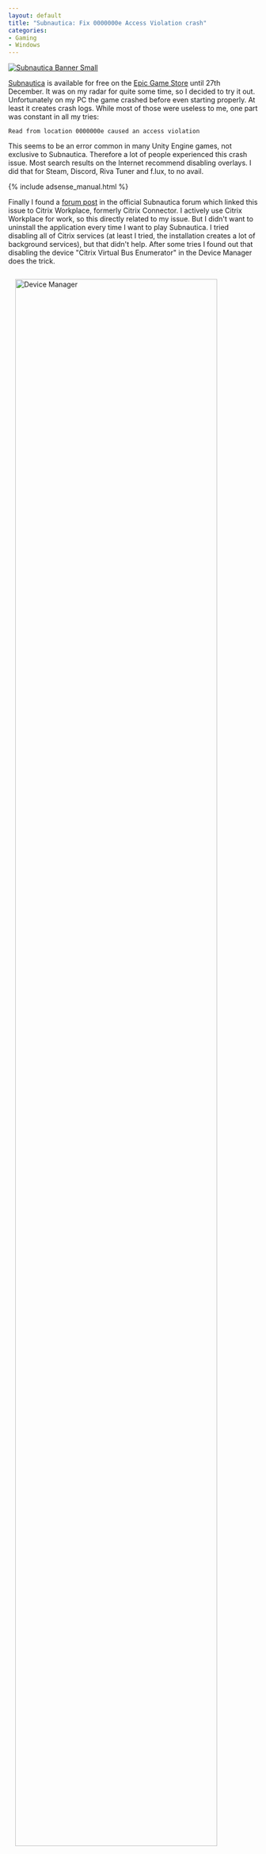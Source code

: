 ```yaml
---
layout: default
title: "Subnautica: Fix 0000000e Access Violation crash"
categories:
- Gaming
- Windows
---
```


<a href="{{site.url}}/assets/images/2018/2018-12-16-subnautica-banner.png"><img src="{{site.url}}/assets/images/2018/2018-12-16-subnautica-banner-small.jpg" alt="Subnautica Banner Small"></a>

[Subnautica](https://www.humblebundle.com/store/subnautica?partner=m3adow) is available for free on the [Epic Game Store](https://www.epicgames.com/store/en-US/product/subnautica/home)  until 27th December. It was on my radar for quite some time, so I decided to try it out. Unfortunately on my PC the game crashed before even starting properly. At least it creates crash logs. While most of those were useless to me, one part was constant in all my tries:

```text
Read from location 0000000e caused an access violation
```

This seems to be an error common in many Unity Engine games, not exclusive to Subnautica. Therefore a lot of people experienced this crash issue. Most search results on the Internet recommend disabling overlays. I did that for Steam, Discord, Riva Tuner and f.lux, to no avail.  

<!--more-->

{% include adsense_manual.html %}

Finally I found a [forum post](https://forums.unknownworlds.com/discussion/155160/discovered-reason-for-game-crashing-when-launching-access-violation#latest) in the official Subnautica forum which linked this issue to Citrix Workplace, formerly Citrix Connector. I actively use Citrix Workplace for work, so this directly related to my issue. But I didn't want to uninstall the application every time I want to play Subnautica. I tried disabling all of Citrix services (at least I tried, the installation creates a lot of background services), but that didn't help. After some tries I found out that disabling the device "Citrix Virtual Bus Enumerator" in the Device Manager does the trick.

<a href="{{site.url}}/assets/images/2018/2018-12-16-subnautica-device-manager-citrix-virtual-bus.png"><img src="{{site.url}}/assets/images/2018/2018-12-16-subnautica-device-manager-citrix-virtual-bus.png" style="width: 90%; margin: 1em;" alt="Device Manager"></a>

Reenabling the device when I need Citrix or disabling it when I want to play Subnautica is an acceptable burden. For people who want to automate the switch, there are solutions via [batch](https://stackoverflow.com/questions/47530182/enabling-disabling-the-device-in-windows-10-from-command-line) or [Power Shell](https://blog.kulman.sk/enabling-and-disabling-hardware-devices-with-powershell/) available.
